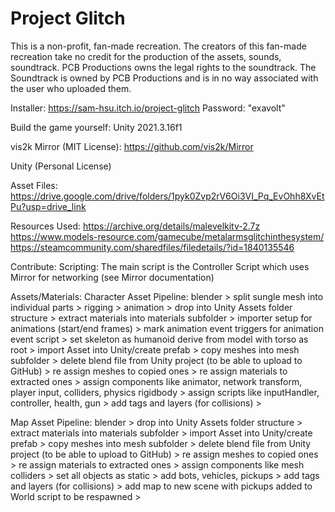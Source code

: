 # Project Glitch
This is a non-profit, fan-made recreation.
The creators of this fan-made recreation take no credit for the production of the assets, sounds, soundtrack.
PCB Productions owns the legal rights to the soundtrack.
The Soundtrack is owned by PCB Productions and is in no way associated with the user who uploaded them.

Installer:
https://sam-hsu.itch.io/project-glitch
Password: "exavolt"

Build the game yourself:
Unity 2021.3.16f1

vis2k Mirror (MIT License): https://github.com/vis2k/Mirror

Unity (Personal License)

Asset Files:
https://drive.google.com/drive/folders/1pyk0Zvp2rV6Oi3VI_Pq_EvOhh8XvEtPu?usp=drive_link

Resources Used:
https://archive.org/details/malevelkitv-2.7z
https://www.models-resource.com/gamecube/metalarmsglitchinthesystem/
https://steamcommunity.com/sharedfiles/filedetails/?id=1840135546

Contribute:
Scripting:
The main script is the Controller Script which uses Mirror for networking (see Mirror documentation)

Assets/Materials:
Character Asset Pipeline: 
blender > 
split sungle mesh into individual parts > 
rigging > 
animation > 
drop into Unity Assets folder structure > 
extract materials into materials subfolder > 
importer setup for animations (start/end frames) > 
mark animation event triggers for animation event script > 
set skeleton as humanoid derive from model with torso as root >
import Asset into Unity/create prefab >
copy meshes into mesh subfolder > 
delete blend file from Unity project (to be able to upload to GitHub) > 
re assign meshes to copied ones > 
re assign materials to extracted ones > 
assign components like animator, network transform, player input, colliders, physics rigidbody >
assign scripts like inputHandler, controller, health, gun > 
add tags and layers (for collisions) > 

Map Asset Pipeline: 
blender > 
drop into Unity Assets folder structure > 
extract materials into materials subfolder > 
import Asset into Unity/create prefab >
copy meshes into mesh subfolder > 
delete blend file from Unity project (to be able to upload to GitHub) > 
re assign meshes to copied ones > 
re assign materials to extracted ones > 
assign components like mesh colliders > 
set all objects as static > 
add bots, vehicles, pickups >
add tags and layers (for collisions) > 
add map to new scene with pickups added to World script to be respawned > 
